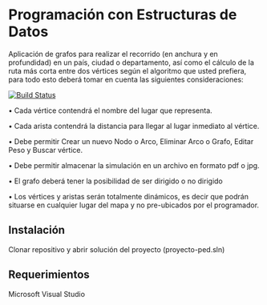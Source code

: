 # Programación con Estructuras de Datos

Aplicación de grafos para realizar el recorrido (en anchura y en profundidad) en un país, ciudad o departamento, así como el cálculo de la ruta más corta entre dos vértices según 
el algoritmo que usted prefiera, para todo esto deberá tomar en cuenta las siguientes consideraciones:

<a href="https://travis-ci.org/laravel/framework"><img src="https://travis-ci.org/laravel/framework.svg" alt="Build Status"></a>

• Cada vértice contendrá el nombre del lugar que representa.

• Cada arista contendrá la distancia para llegar al lugar inmediato al vértice.

• Debe permitir Crear un nuevo Nodo o Arco, Eliminar Arco o Grafo, Editar Peso y Buscar vértice.

• Debe permitir almacenar la simulación en un archivo en formato pdf o jpg.

• El grafo deberá tener la posibilidad de ser dirigido o no dirigido

• Los vértices y aristas serán totalmente dinámicos, es decir que podrán situarse en cualquier lugar del mapa y no pre-ubicados por el programador.

## Instalación

Clonar repositivo y abrir solución del proyecto (proyecto-ped.sln)


## Requerimientos
Microsoft Visual Studio 
